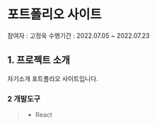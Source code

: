 # 포트폴리오 사이트
참여자 : 고정욱
수행기간 : 2022.07.05 ~ 2022.07.23

## 1. 프로젝트 소개
자기소개 포트폴리오 사이트입니다.

### 2 개발도구
> - React
